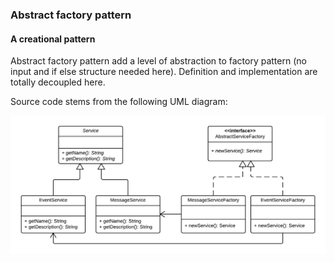 ### Abstract factory pattern

#### A creational pattern

Abstract factory pattern add a level of abstraction to factory pattern (no input and if else structure needed here). Definition and implementation are totally decoupled here.

Source code stems from the following UML diagram:

![alt text](design-pattern-abstract-factory.png "Design Pattern Abstract Factory ")

